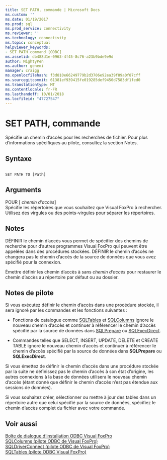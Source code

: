 ```yaml
---
title: SET PATH, commande | Microsoft Docs
ms.custom: ''
ms.date: 01/19/2017
ms.prod: sql
ms.prod_service: connectivity
ms.reviewer: ''
ms.technology: connectivity
ms.topic: conceptual
helpviewer_keywords:
- SET PATH command [ODBC]
ms.assetid: db488d1e-0963-4f45-8c76-a23b9bde9e9d
author: MightyPen
ms.author: genemi
manager: craigg
ms.openlocfilehash: f3d810e66249779b2d3706e92ea39f89a0f87cff
ms.sourcegitcommit: 61381ef939415fe019285def9450d7583df1fed0
ms.translationtype: MT
ms.contentlocale: fr-FR
ms.lasthandoff: 10/01/2018
ms.locfileid: "47727547"
---
```

# <a name="set-path-command"></a>SET PATH, commande
Spécifie un chemin d’accès pour les recherches de fichier. Pour plus d’informations spécifiques au pilote, consultez la section Notes.  
  
## <a name="syntax"></a>Syntaxe  
  
```  
  
SET PATH TO [Path]  
```  
  
## <a name="arguments"></a>Arguments  
 POUR [ *chemin d’accès*]  
 Spécifie les répertoires que vous souhaitez que Visual FoxPro à rechercher. Utilisez des virgules ou des points-virgules pour séparer les répertoires.  
  
## <a name="remarks"></a>Notes  
 DÉFINIR le chemin d’accès vous permet de spécifier des chemins de recherche pour d’autres programmes Visual FoxPro qui peuvent être appelées dans des procédures stockées. DÉFINIR le chemin d’accès ne changera pas le chemin d’accès de la source de données que vous avez spécifié pour la connexion.  
  
 Émettre définir les chemin d’accès à sans *chemin d’accès* pour restaurer le chemin d’accès au répertoire par défaut ou au dossier.  
  
## <a name="driver-remarks"></a>Notes de pilote  
 Si vous exécutez définir le chemin d’accès dans une procédure stockée, il sera ignoré par les commandes et les fonctions suivantes :  
  
-   Fonctions de catalogue comme [SQLTables](../../odbc/microsoft/sqltables-visual-foxpro-odbc-driver.md) et [SQLColumns](../../odbc/microsoft/sqlcolumns-visual-foxpro-odbc-driver.md) ignore le nouveau chemin d’accès et continuer à référencer le chemin d’accès spécifié par la source de données dans [SQLPrepare](../../odbc/microsoft/sqlprepare-visual-foxpro-odbc-driver.md) ou [ SQLExecDirect](../../odbc/microsoft/sqlexecdirect-visual-foxpro-odbc-driver.md).  
  
-   Commandes telles que SELECT, INSERT, UPDATE, DELETE et CREATE TABLE ignore le nouveau chemin d’accès et continuer à référencer le chemin d’accès spécifié par la source de données dans **SQLPrepare** ou **SQLExecDirect**.  
  
 Si vous émettez de définir le chemin d’accès dans une procédure stockée par la suite ne définissez pas le chemin d’accès à son état d’origine, les autres connexions à la base de données utilisera le nouveau chemin d’accès (étant donné que définir le chemin d’accès n’est pas étendue aux sessions de données).  
  
 Si vous souhaitez créer, sélectionner ou mettre à jour des tables dans un répertoire autre que celui spécifié par la source de données, spécifiez le chemin d’accès complet du fichier avec votre commande.  
  
## <a name="see-also"></a>Voir aussi  
 [Boîte de dialogue d’installation ODBC Visual FoxPro](../../odbc/microsoft/odbc-visual-foxpro-setup-dialog-box.md)   
 [SQLColumns (pilote ODBC de Visual FoxPro)](../../odbc/microsoft/sqlcolumns-visual-foxpro-odbc-driver.md)   
 [SQLDriverConnect (pilote ODBC de Visual FoxPro)](../../odbc/microsoft/sqldriverconnect-visual-foxpro-odbc-driver.md)   
 [SQLTables (pilote ODBC Visual FoxPro)](../../odbc/microsoft/sqltables-visual-foxpro-odbc-driver.md)
